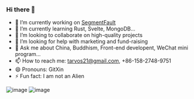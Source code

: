### Hi there 👋

<!--
**tarvos21/tarvos21** is a ✨ _special_ ✨ repository because its `README.md` (this file) appears on your GitHub profile.

Here are some ideas to get you started:

-->


- 🔭 I’m currently working on [SegmentFault](https://SegmentFault.com)
- 🌱 I’m currently learning Rust, Svelte, MongoDB...
- 👯 I’m looking to collaborate on high-quality projects
- 🤔 I’m looking for help with marketing and fund-raising
- 💬 Ask me about China, Buddhism, Front-end developent, WeChat mini program...
- 📫 How to reach me: tarvos21@gmail.com, +86-158-2748-9751
- 😄 Pronouns: GitXin
- ⚡ Fun fact: I am not an Alien

![image](https://shu.git.xin/solarsystem.png)
![image](https://shu.git.xin/kouhao.png)
